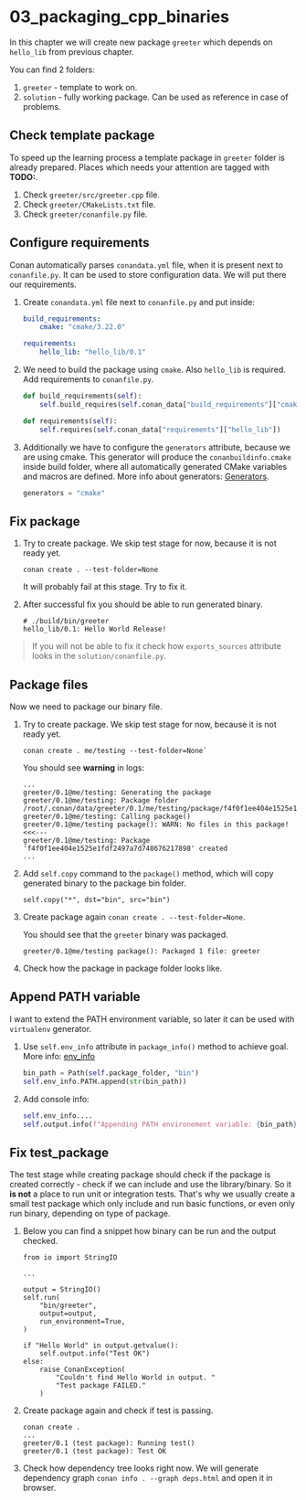 # 03_packaging_cpp_binaries

In this chapter we will create new package `greeter` which depends on
`hello_lib` from previous chapter.

You can find 2 folders:
1. `greeter` - template to work on.
2. `solution` - fully working package. Can be used as reference in case of
problems.

## Check template package

To speed up the learning process a template package in `greeter` folder is
already prepared. Places which needs your attention are tagged with **TODO:**.

1. Check `greeter/src/greeter.cpp` file.
2. Check `greeter/CMakeLists.txt` file.
3. Check `greeter/conanfile.py` file.

## Configure requirements

Conan automatically parses `conandata.yml` file, when it is present next to
`conanfile.py`. It can be used to store configuration data. We will put there
our requirements.

1. Create `conandata.yml` file next to `conanfile.py` and put inside:

    ``` yaml
    build_requirements:
        cmake: "cmake/3.22.0"

    requirements:
        hello_lib: "hello_lib/0.1"
    ```

2. We need to build the package using `cmake`. Also `hello_lib` is required.
Add requirements to `conanfile.py`.

    ``` python
    def build_requirements(self):
        self.build_requires(self.conan_data["build_requirements"]["cmake"])

    def requirements(self):
        self.requires(self.conan_data["requirements"]["hello_lib"])
    ```

3. Additionally we have to configure the `generators` attribute, because we are
using cmake. This generator will produce the `conanbuildinfo.cmake` inside build
folder, where all automatically generated CMake variables and macros are defined.
More info about generators: [Generators](https://docs.conan.io/en/latest/reference/generators.html).

    ``` python
    generators = "cmake"
    ```

## Fix package

1. Try to create package. We skip test stage for now, because it is not ready
yet.

    ``` script
    conan create . --test-folder=None
    ```

    It will probably fail at this stage. Try to fix it.
2. After successful fix you should be able to run generated binary.

    ``` script
    # ./build/bin/greeter
    hello_lib/0.1: Hello World Release!
    ```

> If you will not be able to fix it check how `exports_sources` attribute looks
in the `solution/conanfile.py`.

## Package files

Now we need to package our binary file.

1. Try to create package. We skip test stage for now, because it is not ready
yet.

    ``` script
    conan create . me/testing --test-folder=None`
    ```

    You should see **warning** in logs:

    ``` script
    ...
    greeter/0.1@me/testing: Generating the package
    greeter/0.1@me/testing: Package folder /root/.conan/data/greeter/0.1/me/testing/package/f4f0f1ee404e1525e1fdf2497a7d748676217898
    greeter/0.1@me/testing: Calling package()
    greeter/0.1@me/testing package(): WARN: No files in this package!  <<<---
    greeter/0.1@me/testing: Package 'f4f0f1ee404e1525e1fdf2497a7d748676217898' created
    ...
    ```

2. Add `self.copy` command to the `package()` method, which will copy generated
binary to the package bin folder.

    ``` script
    self.copy("*", dst="bin", src="bin")
    ```

3. Create package again `conan create . --test-folder=None`.

    You should see that the `greeter` binary was packaged.
    ``` script
    greeter/0.1@me/testing package(): Packaged 1 file: greeter
    ```

4. Check how the package in package folder looks like.

## Append PATH variable

I want to extend the PATH environment variable, so later it can be used with
`virtualenv` generator.

1. Use `self.env_info` attribute in `package_info()` method to achieve goal.
More info: [env_info](https://docs.conan.io/en/latest/reference/conanfile/methods.html#env-info)

    ``` python
    bin_path = Path(self.package_folder, "bin")
    self.env_info.PATH.append(str(bin_path))
    ```

2. Add console info:

    ``` python
    self.env_info....
    self.output.info(f"Appending PATH environement variable: {bin_path}")
    ```

## Fix test_package

The test stage while creating package should check if the package is created
correctly - check if we can include and use the library/binary. So it
**is not** a place to run unit or integration tests. That's why we
usually create a small test package which only include and run basic functions,
or even only run binary, depending on type of package.

1. Below you can find a snippet how binary can be run and the output checked.

    ```
    from io import StringIO

    ...

    output = StringIO()
    self.run(
        "bin/greeter",
        output=output,
        run_environment=True,
    )

    if "Hello World" in output.getvalue():
        self.output.info("Test OK")
    else:
        raise ConanException(
            "Couldn't find Hello World in output. "
            "Test package FAILED."
        )
    ```

2. Create package again and check if test is passing.

    ``` script
    conan create .
    ...
    greeter/0.1 (test package): Running test()
    greeter/0.1 (test package): Test OK
    ```

3. Check how dependency tree looks right now. We will generate dependency
graph `conan info . --graph deps.html` and open it in browser.

